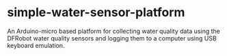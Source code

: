 # simple-water-sensor-platform
An Arduino-micro based platform for collecting water quality data using the DFRobot water quality sensors and logging them to a computer using USB keyboard emulation.
